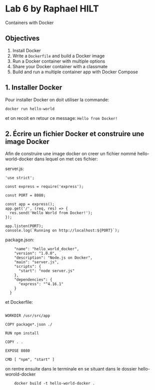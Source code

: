# Lab 6 by Raphael HILT

Containers with Docker

## Objectives 

1. Install Docker
2. Write a `Dockerfile` and build a Docker image
3. Run a Docker container with multiple options
4. Share your Docker container with a classmate
5. Build and run a multiple container app with Docker Compose


## 1. Installer Docker

Pour installer Docker on doit utiliser la commande: 
```
docker run hello-world
```
et on recoit en retour ce message: 
```Hello from Docker!```

## 2. Écrire un fichier Docker et construire une image Docker

Afin de construire une image docker on creer un fichier nommé hello-world-docker dans lequel on met ces fichier:

server.js: 
```
'use strict';

const express = require('express');

const PORT = 8080;

const app = express();
app.get('/', (req, res) => {
  res.send('Hello World from Docker!');
});

app.listen(PORT);
console.log(`Running on http://localhost:${PORT}`);
```
package.json:

```{
    "name": "hello_world_docker",
    "version": "1.0.0",
    "description": "Node.js on Docker",
    "main": "server.js",
    "scripts": {
      "start": "node server.js"
    },
    "dependencies": {
      "express": "^4.16.1"
    }
  }
```

et Dockerfile:

```FROM node:12

WORKDIR /usr/src/app

COPY package*.json ./

RUN npm install

COPY . .

EXPOSE 8080

CMD [ "npm", "start" ]
```

on rentre ensuite dans le terminale en se situant dans le dossier hello-worold-docker
``` 
    docker build -t hello-world-docker .
```